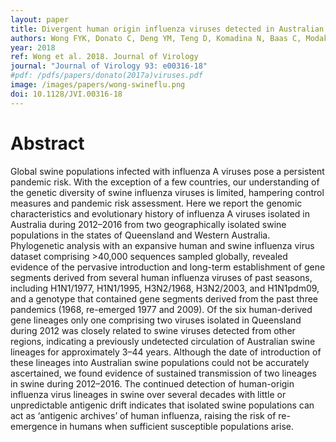 ```yaml
---
layout: paper
title: Divergent human origin influenza viruses detected in Australian swine populations.
authors: Wong FYK, Donato C, Deng YM, Teng D, Komadina N, Baas C, Modak J, O’Dea M, Smith DW, Effler PV, Cooke J, Davies KR, Hurt AC, Kung N, Levy A, Loh R, Shan S, Shinwari  MW, Stevens V, Taylor J, Williams DT, Watson  J, Eagles D, McCullough S, Barr IG, Dhanasekaran V.
year: 2018
ref: Wong et al. 2018. Journal of Virology
journal: "Journal of Virology 93: e00316-18"
#pdf: /pdfs/papers/donato(2017a)viruses.pdf
image: /images/papers/wong-swineflu.png
doi: 10.1128/JVI.00316-18
---
```


# Abstract

Global swine populations infected with influenza A viruses pose a persistent pandemic risk. With the exception of a few countries, our understanding of the genetic diversity of swine influenza viruses is limited, hampering control measures and pandemic risk assessment. Here we report the genomic characteristics and evolutionary history of influenza A viruses isolated in Australia during 2012–2016 from two geographically isolated swine populations in the states of Queensland and Western Australia. Phylogenetic analysis with an expansive human and swine influenza virus dataset comprising >40,000 sequences sampled globally, revealed evidence of the pervasive introduction and long-term establishment of gene segments derived from several human influenza viruses of past seasons, including H1N1/1977, H1N1/1995, H3N2/1968, H3N2/2003, and H1N1pdm09, and a genotype that contained gene segments derived from the past three pandemics (1968, re-emerged 1977 and 2009). Of the six human-derived gene lineages only one comprising two viruses isolated in Queensland during 2012 was closely related to swine viruses detected from other regions, indicating a previously undetected circulation of Australian swine lineages for approximately 3–44 years. Although the date of introduction of these lineages into Australian swine populations could not be accurately ascertained, we found evidence of sustained transmission of two lineages in swine during 2012–2016. The continued detection of human-origin influenza virus lineages in swine over several decades with little or unpredictable antigenic drift indicates that isolated swine populations can act as ‘antigenic archives’ of human influenza, raising the risk of re-emergence in humans when sufficient susceptible populations arise.
